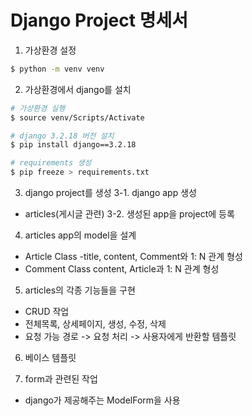 # Django Project 명세서
1. 가상환경 설정
```bash
$ python -m venv venv
```

2. 가상환경에서 django를 설치
```bash
# 가상환경 실행
$ source venv/Scripts/Activate

# django 3.2.18 버전 설치
$ pip install django==3.2.18

# requirements 생성
$ pip freeze > requirements.txt

```
3. django project를 생성
3-1. django app 생성
  - articles(게시글 관련)
3-2. 생성된 app을 project에 등록

4. articles app의 model을 설계
  - Article Class
    -title, content, Comment와 1: N 관계 형성
  - Comment Class
    content, Article과 1: N 관계 형성

5. articles의 각종 기능들을 구현
  - CRUD 작업
  - 전체목록, 상세페이지, 생성, 수정, 삭제
  - 요청 가능 경로 -> 요청 처리 -> 사용자에게 반환할 템플릿

6. 베이스 템플릿

7. form과 관련된 작업
  - django가 제공해주는 ModelForm을 사용

